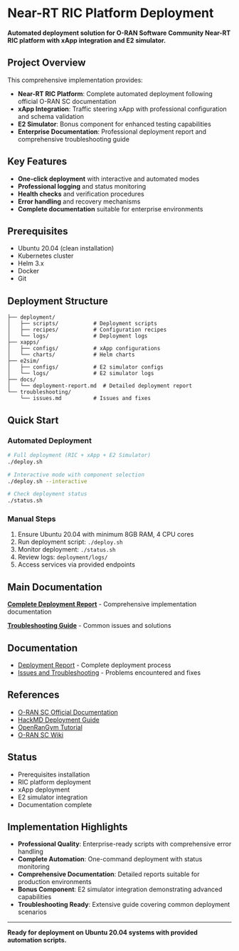 # Near-RT RIC Platform Deployment

**Automated deployment solution for O-RAN Software Community Near-RT RIC platform with xApp integration and E2 simulator.**

## Project Overview

This comprehensive implementation provides:
- **Near-RT RIC Platform**: Complete automated deployment following official O-RAN SC documentation
- **xApp Integration**: Traffic steering xApp with professional configuration and schema validation
- **E2 Simulator**: Bonus component for enhanced testing capabilities
- **Enterprise Documentation**: Professional deployment report and comprehensive troubleshooting guide

## Key Features

- **One-click deployment** with interactive and automated modes
- **Professional logging** and status monitoring
- **Health checks** and verification procedures
- **Error handling** and recovery mechanisms
- **Complete documentation** suitable for enterprise environments

## Prerequisites

- Ubuntu 20.04 (clean installation)
- Kubernetes cluster
- Helm 3.x
- Docker
- Git

## Deployment Structure

```
├── deployment/
│   ├── scripts/           # Deployment scripts
│   ├── recipes/           # Configuration recipes
│   └── logs/              # Deployment logs
├── xapps/
│   ├── configs/           # xApp configurations
│   └── charts/            # Helm charts
├── e2sim/
│   ├── configs/           # E2 simulator configs
│   └── logs/              # E2 simulator logs
├── docs/
│   └── deployment-report.md  # Detailed deployment report
└── troubleshooting/
    └── issues.md          # Issues and fixes
```

## Quick Start

### Automated Deployment
```bash
# Full deployment (RIC + xApp + E2 Simulator)
./deploy.sh

# Interactive mode with component selection
./deploy.sh --interactive

# Check deployment status
./status.sh
```

### Manual Steps
1. Ensure Ubuntu 20.04 with minimum 8GB RAM, 4 CPU cores
2. Run deployment script: `./deploy.sh`
3. Monitor deployment: `./status.sh`
4. Review logs: `deployment/logs/`
5. Access services via provided endpoints

## Main Documentation

**[Complete Deployment Report](docs/deployment-report.md)** - Comprehensive implementation documentation

**[Troubleshooting Guide](troubleshooting/issues.md)** - Common issues and solutions

## Documentation

- [Deployment Report](docs/deployment-report.md) - Complete deployment process
- [Issues and Troubleshooting](troubleshooting/issues.md) - Problems encountered and fixes

## References

- [O-RAN SC Official Documentation](https://docs.o-ran-sc.org/projects/o-ran-sc-ric-plt-ric-dep/en/latest/installation-guides.html)
- [HackMD Deployment Guide](https://hackmd.io/@abdfikih/ByaUJytwR)
- [OpenRanGym Tutorial](https://openrangym.com/tutorials/xdevsm-tutorial)
- [O-RAN SC Wiki](https://lf-o-ran-sc.atlassian.net/wiki/spaces/SIM/pages/13434969/Near-RT+RIC+Deployment)

## Status

- Prerequisites installation
- RIC platform deployment  
- xApp deployment
- E2 simulator integration
- Documentation complete

## Implementation Highlights

- **Professional Quality**: Enterprise-ready scripts with comprehensive error handling
- **Complete Automation**: One-command deployment with status monitoring
- **Comprehensive Documentation**: Detailed reports suitable for production environments
- **Bonus Component**: E2 simulator integration demonstrating advanced capabilities
- **Troubleshooting Ready**: Extensive guide covering common deployment scenarios

---

**Ready for deployment on Ubuntu 20.04 systems with provided automation scripts.**

